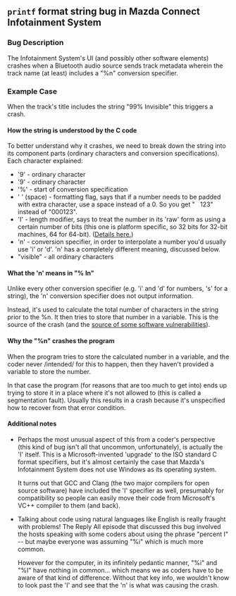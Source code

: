 ## `printf` format string bug in Mazda Connect Infotainment System
### Bug Description
The Infotainment System's UI (and possibly other software elements) crashes when a Bluetooth audio source sends
track metadata wherein the track name (at least) includes a "%n" conversion specifier.

### Example Case
When the track's title includes the string "99% Invisible" this triggers a crash.

#### How the string is understood by the C code
To better understand why it crashes, we need to break down the string into its component parts (ordinary characters
and conversion specifications). Each character explained:
* '9' - ordinary character
* '9' - ordinary character
* '%' - start of conversion specification
* ' ' (space) - formatting flag, says that if a number needs to be padded with extra character, use a space instead of a 0. So you get "&nbsp;&nbsp;&nbsp;123" instead of "000123".
* 'I' - length modifier, says to treat the number in its 'raw' form as using a certain number of bits (this one is platform specific, so 32 bits for 32-bit machines, 64 for 64-bit). ([Details here.][1])
* 'n' - conversion specifier, in order to interpolate a number you'd usually use 'i' or 'd'. 'n' has a completely different meaning, discussed below.
* "visible" - all ordinary characters

#### What the 'n' means in "% In"
Unlike every other conversion specifier (e.g. 'i' and 'd' for numbers, 's' for a string), the 'n' conversion specifier does not output information.

Instead, it's used to calculate the total number of characters in the string prior to the %n. It then tries to store that number in a variable. This is the source of the crash (and the [source of some software vulnerabilities][2]).

#### Why the "%n" crashes the program
When the program tries to store the calculated number in a variable, and the coder never /intended/ for this to happen, then they haven't provided a variable to store the number.

In that case the program (for reasons that are too much to get into) ends up trying to store it in a place where it's not allowed to (this is called a segmentation fault). Usually this results in a crash because it's unspecified how to recover from that error condition.

#### Additional notes
* Perhaps the most unusual aspect of this from a coder's perspective (this kind of bug isn't all that uncommon, unfortunately), is actually the 'I' itself. This is a Microsoft-invented 'upgrade' to the ISO standard C format specifiers, but it's almost certainly the case that Mazda's Infotainment System does not use Windows as its operating system.

    It turns out that GCC and Clang (the two major compilers for open source software) have included the 'I' specifier as well, presumably for compatibility so people can easily move their code from Microsoft's VC++ compiler to them (and back).

* Talking about code using natural languages like English is really fraught with problems! The Reply All episode that discussed this bug involved the hosts speaking with some coders about using the phrase "percent I" -- but maybe everyone was assuming "%i" which is much more common.

    However for the computer, in its infinitely pedantic manner, "%i" and "%I" have nothing in common... which means we as coders have to be aware of that kind of difference. Without that key info, we wouldn't know to look past the 'I' and see that the 'n' is what was causing the crash.

[1]: https://docs.microsoft.com/en-us/cpp/c-runtime-library/format-specification-syntax-printf-and-wprintf-functions?view=vs-2019#argument-size-specification
[2]: https://www.youtube.com/watch?v=0WvrSfcdq1I
